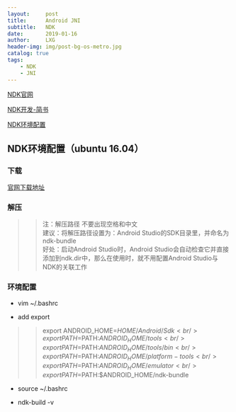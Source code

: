 ```yaml
---
layout:     post
title:      Android JNI
subtitle:   NDK
date:       2019-01-16
author:     LXG
header-img: img/post-bg-os-metro.jpg
catalog: true
tags:
    - NDK
    - JNI
---
```


[NDK官网](https://developer.android.com/ndk/)

[NDK开发-简书](https://www.jianshu.com/p/6332418b12b1)

[NDK环境配置](https://juejin.im/entry/5940fe588d6d810058b68e58)

## NDK环境配置（ubuntu 16.04）

### 下载

[官网下载地址](https://developer.android.com/ndk/downloads/)

### 解压

>> 注：解压路径 不要出现空格和中文<br/>
建议：将解压路径设置为：Android Studio的SDK目录里，并命名为ndk-bundle<br/>
好处：启动Android Studio时，Android Studio会自动检查它并直接添加到ndk.dir中，那么在使用时，就不用配置Android Studio与NDK的关联工作<br/>

### 环境配置

* vim ~/.bashrc

* add export

>> export ANDROID_HOME=$HOME/Android/Sdk<br/>
export PATH=$PATH:$ANDROID_HOME/tools<br/>
export PATH=$PATH:$ANDROID_HOME/tools/bin<br/>
export PATH=$PATH:$ANDROID_HOME/platform-tools<br/>
export PATH=$PATH:$ANDROID_HOME/emulator<br/>
export PATH=$PATH:$ANDROID_HOME/ndk-bundle

* source ~/.bashrc

* ndk-build -v
